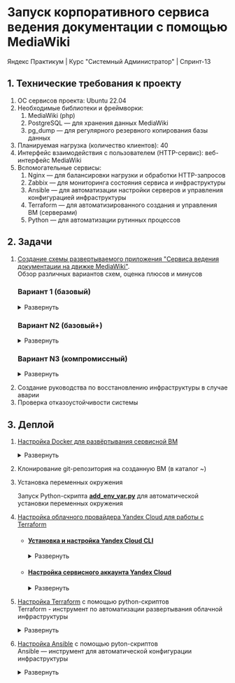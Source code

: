 # Запуск корпоративного сервиса ведения документации с помощью MediaWiki
Яндекс Практикум | Курс "Системный Администратор" | Спринт-13  

## 1. Технические требования к проекту

1. ОС сервисов проекта: Ubuntu 22.04
2. Необходимые библиотеки и фреймворки:
    1. MediaWiki (php)
    2. PostgreSQL — для хранения данных MediaWiki
    3. pg_dump — для регулярного резервного копирования базы данных
3. Планируемая нагрузка (количество клиентов): 40
4. Интерфейс взаимодействия с пользователем (HTTP-сервис): веб-интерфейс MediaWiki
5. Вспомогательные сервисы:
    1. Nginx — для балансировки нагрузки и обработки HTTP-запросов
    2. Zabbix — для мониторинга состояния сервиса и инфраструктуры
    3. Ansible — для автоматизации настройки серверов и управления конфигурацией инфраструктуры
    4. Terraform — для автоматизированного создания и управления ВМ (серверами)
    5. Python — для автоматизации рутинных процессов

## 2. Задачи

1. [Создание схемы развертываемого приложения "Cервиса ведения документации на движке MediaWiki"](Solution/2.1.%20App%20deployment%20schema.md "App deployment schema").  
Обзор различных вариантов схем, оценка плюсов и минусов

	<!-- START APP DEPLOYMENT SCHEMA -->
	<!-- # Cхема развертываемого приложения "Cервиса ведения документации на движке MediaWiki"
	Обзор различных вариантов схем, оценка плюсов и минусов -->
	
	### Вариант 1 (базовый)
	
	<details>
	<summary>Развернуть</summary>   
	
	#### Компоненты:
	1. VM-1 - Сервисная VM. Точка входа администратора, деплой, управление, проксирование запросов и мониторинг состояния приложения, запуск Python-скриптов.
	    - Стек технологий: Ubuntu 22.04, proxy-Nginx, Zabbix-Server, Teraform, Ansible, Python-скрипты
	    - [**Zabbix-server**](https://www.zabbix.com/documentation/current/en// "Zabbix-server используется для настройки мониторинга состояния работы приложения"). Мониторинг состояния приложения.
	    - [**Teraform**](https://developer.hashicorp.com/terraform/docs "Teraform используется для автоматизированного развертывания виртуальных машин и пр. элементов сетевой инфраструктуры"). Автоматический деплой ВМ
	    - [**Ansible**](https://docs.ansible.com/ "Ansible используется для автоматической настройки виртуальных машин и пр. элементов сетевой инфраструктуры"). Автоматическая конфигурация ВМ.
	    - proxy-[**Nginx**](https://nginx.org/en/). HTTP-запросы пользователей перенаправляются на один из серверов MediaWiki (VM-2,3,4)
	        - Вид proxy: обратный — HTTP-запросы пользователей перенаправляются на один из серверов MediaWiki (VM-2,3,4)
	        - Метод балансировки: <a href="#" title="Каждый сервер в равной степени поочередно обрабатывает запрос)">Round Robin</a> без веса. 
	2. VM-2, 3, 4 - серверы MediaWiki
	    - Стек технологий: Ubuntu 22.04, [MediaWiki](https://www.mediawiki.org/wiki/Documentation "движок для создания wiki-проектов (типа Википедии)")
	3. VM-5 - Primary PostgreSQL
	    - Стек технологий: Ubuntu 22.04, [PostgreSQL](https://www.postgresql.org/), Streaming Replication
	    - Обработка read/write запросов от серверов MediaWiki (VM-2, VM-3, VM-4)
	    - Асинхронный Streaming Replication на Standby PostgreSQL (VM-6)
	4. VM-6 - Standby PostgreSQL
	    - Стек технологий: Ubuntu 22.04, [PostgreSQL](https://www.postgresql.org/), Streaming Replication
	    - Получение и поддержание реплики данных от Primary PostgreSQL (VM-5)
	    - Регулярное создание дампов базы данных (pg_dump) на внешний жесткий диск (HDD-1)
	5. HDD-1 - PostgreSQL_dump
	    - Хранение pg_dump, создаваемых на Standby PostgreSQL (VM-6)
	
	#### Плюсы/минусы:
	- Плюсы:
	    - Постоянный мониторинг состояния компонентов приложения
	        - Zabbix-сервер проверяет состояние компонентов приложения и отправляет уведомления системному администратору
	    - Отказоустойчивость серверов MediaWiki (VM-2, 3, 4)
	        - В случае аварии на одном из серверов MediaWiki, обратный proxy-Nginx (VM-1) перенаправит запрос на доступный сервер. 
	    - Отказоустойчивость БД
	        - В случае аварии на Primary PostgreSQL (VM-5), системный администратор получает уведомление от Zabbix-server'а и переведет Standby PostgreSQL (VM-6) в режим работы Primary
	    - Сохранность данных в БД
	        - Полная актуальная копия Primary PostgreSQL (VM-5) с небольшой задержкой хранится на Standby PostgreSQL (VM-6) (задержка обусловлена асинхронным асинхронным Streaming Replication)
	        - Регулярные резервные копии Standby PostgreSQL (VM-6), хранящиеся на внешнем жестком диске (HDD-1)
	    - Сохранность структуры БД
	        - Внешний жесткий диск (HDD-1) хранит несколько резервных копий Standby PostgreSQL (VM-6), что позволяет восстановить БД до определенной точки во времени в случае повреждения структуры на Primary PostgreSQL (VM-5) и Standby PostgreSQL (VM-6).
	
	- Минусы:
	    - Авария на VM-1 - потенциальная точка отказа приложения (бутылочное горлышко)
	        - Остановка proxy-Nginx приведет к недоступности для пользователей серверов MediaWiki (VM-2, 3, 4)
	        - Остановка Zabbix-server'а остановит информирование системного администратора о состоянии работы приложения и лишит аналитики для оперативного ремонта
	        - Возможное решение:
	            - Дублирование функций VM-1
	                - Создание дополнительной VM с аналогичным стеком и настройками
	                - Настройка [**Keepalived**](https://keepalived.readthedocs.io/en/latest/ "Keepalived отслеживает состояние таргетных ВМ, и в случае необходимости, перенаправляет трафик на резерный cервер") на VM-1 и дублирующей VM для автоматического перенаправления трафика в случае аварии
	    - Вероятность потери небольшой части последних записанных данных
	        - Асинхронная репликация между Primary PostgreSQL (VM-5) и Standby PostgreSQL (VM-6) может причиной потери части данных в случае аварии на Primary PostgreSQL (VM-5)
	        - Возможное решение:
	            - Использование синхронной репликации данных между Primary PostgreSQL (VM-5) и Standby PostgreSQL (VM-6)  
	                - Данное решение способно замедлить общую скорость работы приложения.  
	                Стоит прибегать только в случае если критична потеря даже небольшого фрагмента последних записанных данных
	    - Отсутствие автоматизированного алгоритма переключения ролей БД в случае аварии
	        - Ручная процедура переключения Standby PostgreSQL (VM-6) в режим Primary, в случае аварии на Primary PostgreSQL (VM-5)
	        - Ручная перенастройка серверов MediaWiki (VM-2, 3, 4) на работу с новой Primary БД
	        - Возможное решение:
	            - Настройка автоматического переключения режимов работы БД, настройка proxy для запросов серверов MediaWiki (VM-2, 3, 4) к БД
	                - Настройка [**Patroni**](https://patroni.readthedocs.io/en/latest/README.html "Patroni осуществляет auto-failover Standby_db в режим Primary, в случае аварии") на Primary (VM-5) и Standby PostgreSQL (VM-6) для автоматического переключения режимов работы БД (Patroni auto-failover)
	                - Настройка [**ZooKeeper**](https://zookeeper.apache.org/doc/r3.9.2/index.html "ZooKeeper отслеживает текущее состояние БД и координирует Patroni") на VM-1 для активации Patroni auto-failover
	                - Настройка [**HAProxy**](https://www.haproxy.org/ "Haproxy балансирует нагрузку между БД и автоматически перенаправляет трафик") на VM-1 для проксирования от серверов MediaWiki (VM-2, VM-3, VM-4) к БД
	    - Повышенная нагрузка на Primary PostgreSQL (VM-5)
	        - Все запросы от серверов MediaWiki (VM-2, 3, 4) обрабатывает Primary PostgreSQL (VM-5), что может стать причиной медленной работы сервиса
	        - Возможное решение:
	            - Настройка [**HAProxy**](https://www.haproxy.org/ "Haproxy балансирует нагрузку между БД и автоматически перенаправляет трафик") на VM-1 для проксирования от серверов MediaWiki (VM-2, VM-3, VM-4) к БД
	            - Настройка Standby PostgreSQL (VM-6) в режим работы "read" для помощи Primary PostgreSQL (VM-5) в обработке части запросов
	            - Добавление отдельного медиасервера для обработки медиафайлов
	
	![Схема развертываемого приложения](/Solution/Mediafiles/2.1.%20App_deployment_schema_files/1.2.%20MediaWiki_app_schema.svg)   
	
	[Ссылка на .drawio-файл](/Solution/Mediafiles/2.1.%20App_deployment_schema_files/1.1.%20MediaWiki_app_schema.drawio)   
	
	</details> 
	
	### Вариант N2 (базовый+)
	
	<details>
	<summary>Развернуть</summary>
	
	#### Компоненты:
	1. VM-1, VM-2 - Сервисные VM. Точка входа администратора, деплой, управление, проксирование запросов и мониторинг состояния приложения, запуск Python-скриптов.
	    - Стек технологий: Ubuntu 22.04, proxy-Nginx, Zabbix-Server, Teraform, Ansible, Keepalived, ZooKeeper, HAProxy, Python-скрипты
	    - [**Zabbix-server**](https://www.zabbix.com/documentation/current/en// "Zabbix-server используется для настройки мониторинга состояния работы приложения"). Мониторинг состояния приложения.
	    - [**Teraform**](https://developer.hashicorp.com/terraform/docs "Teraform используется для автоматизированного развертывания виртуальных машин и пр. элементов сетевой инфраструктуры"). Автоматический деплой ВМ
	    - [**Ansible**](https://docs.ansible.com/ "Ansible используется для автоматической настройки виртуальных машин и пр. элементов сетевой инфраструктуры"). Автоматическая конфигурация ВМ.
	    - proxy-[**Nginx**](https://nginx.org/en/). HTTP-запросы пользователей перенаправляются на один из серверов MediaWiki (VM-2,3,4)
	        - Вид proxy: обратный — HTTP-запросы пользователей перенаправляются на один из серверов MediaWiki (VM-2,3,4)
	        - Метод балансировки: <a href="#" title="Каждый сервер в равной степени поочередно обрабатывает запрос)">Round Robin</a> без веса. 
	    - [**Keepalived**](https://keepalived.readthedocs.io/en/latest/ "Keepalived отслеживает состояние таргетных ВМ, и в случае необходимости, перенаправляет трафик на резерный cервер"). Мониторинг состояния VM. И перенаправление трафика на резерную VM, в случае аварии. Используется для дублирования функций Nginx
	    - [**ZooKeeper**](https://zookeeper.apache.org/doc/r3.9.2/index.html "ZooKeeper отслеживает текущее состояние БД и координирует Patroni"). Управление Patroni auto-failover, установленного на Primary PostgreSQL (VM-6) и Standby PostgreSQL (VM-7)
	    - [**HAProxy**](https://www.haproxy.org/ "Haproxy балансирует нагрузку между БД и автоматически перенаправляет трафик"). Проксирование запросов от серверов MediaWiki (VM-3, VM-4, VM-5) к одной из БД
	        - Метод балансировки: без веса
	            - Primary PostgreSQL (VM-6) - read/write
	            - Standby PostgreSQL (VM-7) - read
	2. VM-3, 4, 5 - серверы MediaWiki
	    - Стек технологий: Ubuntu 22.04, [MediaWiki](https://www.mediawiki.org/wiki/Documentation "движок для создания wiki-проектов (типа Википедии)")
	3. VM-6 - Primary PostgreSQL
	    - Стек технологий: Ubuntu 22.04, [PostgreSQL](https://www.postgresql.org/), Streaming Replication, Patroni
	    - Обработка read/write запросов от серверов MediaWiki (VM-3, VM-4, VM-5)
	    - Асинхронный Streaming Replication на Standby PostgreSQL (VM-6)
	    - [**Patroni**](https://patroni.readthedocs.io/en/latest/README.html "Patroni осуществляет auto-failover Standby_db в режим Primary, в случае аварии"). Автоматическая смена ролей Primary/StanBy, в случае аварии (Patroni auto-failover)
	4. VM-7 - Standby PostgreSQL
	    - Стек технологий: Ubuntu 22.04, [PostgreSQL](https://www.postgresql.org/), Streaming Replication, Patroni
	    - Обработка read запросов от серверов MediaWiki (VM-3, VM-4, VM-5)
	    - Получение и поддержание реплики данных от Primary PostgreSQL (VM-6)
	    - Регулярное создание дампов базы данных (pg_dump) на внешний жесткий диск (HDD-1)
	    - [**Patroni**](https://patroni.readthedocs.io/en/latest/README.html "Patroni осуществляет auto-failover Standby_db в режим Primary, в случае аварии"). Автоматическая смена ролей Primary/StanBy, в случае аварии (Patroni auto-failover)
	5. HDD-1 - PostgreSQL_dump
	    - Хранение pg_dump, создаваемых на Standby PostgreSQL (VM-7)
	
	#### Плюсы/минусы:
	
	- Плюсы:
	    - Zabbix-сервер проверяет состояние компонентов приложения и отправляет уведомления системному администратору 
	    - Отказоустойчивость серверов MediaWiki (VM-3, 4, 5)
	        - В случае аварии на одном из серверов MediaWiki, обратный proxy-Nginx (VM-1, 2) перенаправит запрос на доступный сервер. 
	    - Отказоустойчивость БД
	        - В случае аварии на Primary PostgreSQL (VM-5), произойдет автоматическое переключение режима Standby PostgreSQL (VM-6) на Primary
	    - Сохранность данных в БД
	        - Полная актуальная копия Primary PostgreSQL (VM-6) с небольшой задержкой хранится на Standby PostgreSQL (VM-7) (задержка обусловлена асинхронным асинхронным Streaming Replication)
	        - Регулярные резервные копии Standby PostgreSQL (VM-7), хранящиеся на внешнем жестком диске (HDD-1)
	    - Сохранность структуры БД
	        - Внешний жесткий диск (HDD-1) хранит несколько резервных копий Standby PostgreSQL (VM-7), что позволяет восстановить БД до определенной точки во времени в случае повреждения структуры на Primary PostgreSQL (VM-6) и Standby PostgreSQL (VM-7)
	
	- Минусы:
	    - Большой объём задействованных ресурсов
	        - Предложенный вариант содержит большое колчество VM, что увеличивает расходы на поддержание инфраструктуры
	    - Простой резерной ВМ при штатном режиме работы приложения
	        - VM-2 дублирует функции VM-1 и не принимает участие в работе приложения до момента возникновения аварии
	        - Возможное решение:
	            - Настройка Nginx для балансировки запросов между VM-1 и VM-2, для равномерного распределения нагрузки
	    - Вероятность потери небольшой части последних записанных данных
	        - Асинхронная репликация между Primary PostgreSQL (VM-5) и Standby PostgreSQL (VM-6) может причиной потери части данных в случае аварии на Primary PostgreSQL (VM-5)
	        - Возможное решение:
	            - Использование синхронной репликации данных между Primary PostgreSQL (VM-5) и Standby PostgreSQL (VM-6)  
	                - Данное решение способно замедлить общую скорость работы приложения.  
	                Стоит прибегать только в случае если критична потеря даже небольшого фрагмента последних записанных данных
	    - Отсутствие специализированного механизма работы с медиафайлами
	        - Крупные медиафайлы могут замедлить работу приложения
	        - Возможное решение:
	            - Добавление отдельного медиасервера для обработки медиафайлов
	
	![Схема развертываемого приложения](/Solution/Mediafiles/2.1.%20App_deployment_schema_files/2.2.%20MediaWiki_app_schema.svg)   
	
	[Ссылка на .drawio-файл](/Solution/Mediafiles/2.1.%20App_deployment_schema_files/2.1.%20MediaWiki_app_schema.drawio)   
	
	</details> 
	
	
	### Вариант N3 (компромиссный)
	
	<details>
	<summary>Развернуть</summary>
	
	##### Компоненты:
	1. VM-1 - Сервисная VM. Точка входа администратора, деплой, управление,запуск Python-скриптов.
	    - Стек технологий: Alpine Linux, Docker, GitHub, Teraform, Ansible, Python-скрипты
	    - [**Alpine Linux**](https://www.alpinelinux.org/ "Официальный сайт Alpine Linux"). Легковесный дистрибутив Linux для быстрого развёртывания готовой сервисной VM
	    - [**Docker**](https://www.docker.com/). Сборка образа из заранее подготовленного Dokcker file и дальнейший запуск VM в контейнере.
	    - [**GitHub**](https://github.com/). Система контроля версий. Репозиторий для хранения конфигураций
	    - [**Teraform**](https://developer.hashicorp.com/terraform/docs "Teraform используется для автоматизированного развертывания виртуальных машин и пр. элементов сетевой инфраструктуры"). Автоматический деплой ВМ
	    - [**Ansible**](https://docs.ansible.com/ "Ansible используется для автоматической настройки виртуальных машин и пр. элементов сетевой инфраструктуры"). Автоматическая конфигурация ВМ.
	
	
	2. VM-2, VM-3 - Проксирование запросов и мониторинг состояния приложения.
	    - Стек технологий: Ubuntu 22.04, proxy-Nginx, Zabbix-Server, Keepalived, ZooKeeper, HAProxy
	    - [**Zabbix-server**](https://www.zabbix.com/documentation/current/en// "Zabbix-server используется для настройки мониторинга состояния работы приложения"). Мониторинг состояния приложения.
	
	    - proxy-[**Nginx**](https://nginx.org/en/). HTTP-запросы пользователей сначала проксируются между VM-2 и VM-3 (т.е. nginx может оставить запрос на текущей VM или передать дублирующей) и далее перенаправляются на один из серверов MediaWiki (VM-4,5,6)
	        - Балансировка между VM-2 и VM-3
	            - Вид proxy: обратный — HTTP-запросы пользователей остаются либо на текущей VM, либо проксируются на дублирующую
	            - Метод балансировки: <a href="#" title="Каждый сервер в равной степени поочередно обрабатывает запрос)">Round Robin</a> без веса. 
	        - Балансировка между (VM-2 или VM-3) и серверами MediaWiki
	            - Вид proxy: обратный — HTTP-запросы пользователей перенаправляются на один из серверов MediaWiki (VM-4,5,6)
	            - Метод балансировки: <a href="#" title="Каждый сервер в равной степени поочередно обрабатывает запрос)">Round Robin</a> с весом: 70% (VM-4), 15% (VM-5), 15% (VM-6)
	    - [**Keepalived**](https://keepalived.readthedocs.io/en/latest/ "Keepalived отслеживает состояние таргетных ВМ, и в случае необходимости, перенаправляет трафик на резерный cервер"). Мониторинг состояния VM. И перенаправление трафика на резерную VM, в случае аварии. Используется для дублирования функций Nginx
	    - [**ZooKeeper**](https://zookeeper.apache.org/doc/r3.9.2/index.html "ZooKeeper отслеживает текущее состояние БД и координирует Patroni"). Управление Patroni auto-failover, установленного на Primary PostgreSQL (VM-7) и Standby PostgreSQL (VM-8)
	    - [**HAProxy**](https://www.haproxy.org/ "Haproxy балансирует нагрузку между БД и автоматически перенаправляет трафик"). Проксирование запросов от серверов MediaWiki (VM-4,5,6) к одной из БД
	        - Метод балансировки: без веса
	            - Primary PostgreSQL (VM-5) - read/write
	            - Standby PostgreSQL (VM-6) - read
	
	
	3. VM-4 - сервер MediaWiki
	    - Стек технологий: Ubuntu 22.04, [MediaWiki](https://www.mediawiki.org/wiki/Documentation "движок для создания wiki-проектов (типа Википедии)")
	
	4. VM-5 - сервер MediaWiki, Primary PostgreSQL
	    - Стек технологий: Ubuntu 22.04, [MediaWiki](https://www.mediawiki.org/wiki/Documentation "движок для создания wiki-проектов (типа Википедии)"), [PostgreSQL](https://www.postgresql.org/), Streaming Replication, [Patroni](https://patroni.readthedocs.io/en/latest/README.html "Patroni осуществляет auto-failover Standby_db в режим Primary, в случае аварии")
	    - Обработка read/write запросов от серверов MediaWiki (VM-4,5,6)
	    - Асинхронный Streaming Replication на Standby PostgreSQL (VM-6)
	    - [**Patroni**](https://patroni.readthedocs.io/en/latest/README.html "Patroni осуществляет auto-failover Standby_db в режим Primary, в случае аварии"). Автоматическая смена ролей Primary/StanBy, в случае аварии (Patroni auto-failover)
	
	5. VM-6 - сервер MediaWiki, Standby PostgreSQL
	    - Стек технологий: Ubuntu 22.04, [MediaWiki](https://www.mediawiki.org/wiki/Documentation "движок для создания wiki-проектов (типа Википедии)"), [PostgreSQL](https://www.postgresql.org/), Streaming Replication, [Patroni](https://patroni.readthedocs.io/en/latest/README.html "Patroni осуществляет auto-failover Standby_db в режим Primary, в случае аварии")
	    - Обработка read запросов от серверов MediaWiki (VM-4,5,6)
	    - Получение и поддержание реплики данных от Primary PostgreSQL (VM-5)
	    - Регулярное создание дампов базы данных (pg_dump) на внешний жесткий диск (HDD-1)
	    - [**Patroni**](https://patroni.readthedocs.io/en/latest/README.html "Patroni осуществляет auto-failover Standby_db в режим Primary, в случае аварии"). Автоматическая смена ролей Primary/StanBy, в случае аварии (Patroni auto-failover)
	6. HDD-1 - PostgreSQL_dump
	    - Хранение pg_dump, создаваемых на Standby PostgreSQL (VM-6)
	
	
	#### Плюсы/минусы:
	
	- Плюсы:
	    - Меньшее количество VM (по сравнению с другими вариантами) снижает расходы на поддержание инфраструктуры
	    - Zabbix-сервер проверяет состояние компонентов приложения и отправляет уведомления системному администратору 
	    - Отказоустойчивость серверов MediaWiki (VM-3, 4, 5)
	        - В случае аварии на одном из серверов MediaWiki, обратный proxy-Nginx (VM-1, 2) перенаправит запрос на доступный сервер. 
	    - Отказоустойчивость БД
	        - В случае аварии на Primary PostgreSQL (VM-4), произойдет автоматическое переключение режима Standby PostgreSQL (VM-5) на Primary
	    - Сохранность данных в БД
	        - Полная актуальная копия Primary PostgreSQL (VM-4) с небольшой задержкой хранится на Standby PostgreSQL (VM-5) (задержка обусловлена асинхронным асинхронным Streaming Replication)
	        - Регулярные резервные копии Standby PostgreSQL (VM-5), хранящиеся на внешнем жестком диске (HDD-1)
	    - Сохранность структуры БД
	        - Внешний жесткий диск (HDD-1) хранит несколько резервных копий Standby PostgreSQL (VM-5), что позволяет восстановить БД до определенной точки во времени в случае повреждения структуры на Primary PostgreSQL (VM-4) и Standby PostgreSQL (VM-5)
	
	- Минусы:
	    - Сложная схема приложения
	        - Предложенный содержит в себе сложную для настройки схему взаимодействия между VM
	    - Вероятность потери небольшой части последних записанных данных
	        - Асинхронная репликация между Primary PostgreSQL (VM-5) и Standby PostgreSQL (VM-6) может причиной потери части данных в случае аварии на Primary PostgreSQL (VM-5)
	        - Возможное решение:
	            - Использование синхронной репликации данных между Primary PostgreSQL (VM-5) и Standby PostgreSQL (VM-6)  
	                - Данное решение способно замедлить общую скорость работы приложения.  
	                Стоит прибегать только в случае если критична потеря даже небольшого фрагмента последних записанных данных
	    - Вероятность медленной работы приложения из-за
	        - Предложенный вариант подразумевает, что VM будут выполнять несколько задач, что может негативно сказаться на отказоусточивости и скорости работы приложения
	        - Возможное решение:
	            - Распределение функционала на разные VM
	    - Отсутствие специализированного механизма работы с медиафайлами
	        - Крупные медиафайлы могут замедлить работу приложения
	        - Возможное решение:
	            - Добавление отдельного медиасервера для обработки медиафайлов
	
	
	![Схема развертываемого приложения](/Solution/Mediafiles/2.1.%20App_deployment_schema_files/3.2.%20MediaWiki_app_schema.svg)   
	
	[Ссылка на .drawio-файл](/Solution/Mediafiles/2.1.%20App_deployment_schema_files/3.1.%20MediaWiki_app_schema.drawio)   
	
	</details>  
<!-- END APP DEPLOYMENT SCHEMA -->

2. Создание руководства по восстановлению инфраструктуры в случае аварии
3. Проверка отказоустойчивости системы

## 3. Деплой

1. [Настройка Docker для развёртывания сервисной ВМ](/Solution/3.1.%20Service%20VM%20Docker%20setup.md "Docker setup for deploying a service VM")
    
    <!-- START SERVICE VM DOCKER SETUP -->
	<!-- # Настройка [Docker](https://www.docker.com/ "Официальный сайт Docker") для развёртывания сервисной ВМ -->
	
	<details>
	<summary>Развернуть</summary>   
	
	1. Скачать и установить [Docker-desktop](https://www.docker.com/products/docker-desktop/ "Скачать Docker-desktop")
	2. Установить расширение [vscode Docker](https://marketplace.visualstudio.com/items?itemName=ms-azuretools.vscode-docker)
	3. Cкачать Dockerfile из репозитория GitHub
	4. Создание образа ОС Alpine Linux с необходимыми пакетами и зависимостями из инструкций [Dockerfile](/Dockerfile "Ссылка на Dockerfile")
	    1. **docker build -t mediawiki_service_alpine .**
	        - docker build - создает Docker-образ
	        - -t mediawiki_service_alpine - произвольное имя образа
	        - . - контекст сборки (где искать Dockerfile). В данном случае — в текущей директории
	5. Запуск контейнера на основе созданного образа "mediawiki_service_ubuntu_22.04"
	    1. **docker run -it mediawiki_service_alpine bash**
	
	6. Добавить запущенный Docker-контейнер в vscode workspace для удобста работы
	
	    ![Открытие Docker-контейнера в vscode](/Solution/Mediafiles/3.1.%20Service_VM_Docker_setup.gif)
	
	</details>  
<!-- END SERVICE VM DOCKER SETUP -->






2. Клонирование git-репозитория на созданную ВМ (в каталог ~)


3. Установка переменных окружения 

	<!-- START ADD_ENV_VAR -->
	<!-- Запуск Python-скрипта [**add_env_var.py**](python-scripts/add_env_var.py) для автоматической установки переменных окружения -->
	Запуск Python-скрипта [**add_env_var.py**](python-scripts/add_env_var.py) для автоматической установки переменных окружения
<!-- END ADD_ENV_VAR --> 	

4. [Настройка облачного провайдера Yandex Cloud для работы с Terraform](/Solution/3.3.%20YC%20provider%20setup%20for%20Terraform.md)

	<!-- START YC PROVIDER SETUP FOR TERRAFORM -->
	<!-- # [Установка Yandex Cloud CLI](https://yandex.cloud/en-ru/docs/cli/quickstart#install)
	Интерфейс командной строки Yandex Cloud (CLI) — скачиваемое программное обеспечение для управления облачными ресурсами через командную строку.  -->
	
	- #### [Установка и настройка Yandex Cloud CLI](# "Интерфейс командной строки Yandex Cloud (CLI) — скачиваемое ПО для управления облачными ресурсами через командную строку.")
	
	
	  <details>
	  <summary>Развернуть</summary>   
	
	  #### Автоматическая настройка Yandex Cloud CLI
	
	  <details>
	  <summary>Развернуть</summary>   
	
	  1. Установка Yandex Cloud CLI  
	      - Ничего дополнительно устанавливать не нужно. Установка произошла на этапе сборки Docker image
	
	  2. Настройка профиля Yandex Cloud CLI  
	
	         # Начало настройки профиля
	         yc init
	
	         # Продолжение настройки согласно сообщениям командной строки
	
	         # Проверка настроек профиля Yandex Cloud CLI
	         yc config list
	  </details>
	
	  #### Ручная настройка Yandex Cloud CLI
	  Если по каким-то причинам Yandex Cloud CLI не был добавлен в Docker image  
	  [Ссылка на инструкцию с официального сайта Yandex Cloud](https://yandex.cloud/ru/docs/cli/operations/install-cli)
	
	  </details>
	
	<!-- # [Настройка сервисного аккаунта Yandex Cloud](https://yandex.cloud/ru/docs/ydb/terraform/credentials)
	
	Сервисный аккаунт необходим для аутентификации и управления ресурсами Yandex Cloud -->
	
	- #### [Настройка сервисного аккаунта Yandex Cloud](# "Сервисный аккаунт необходим для аутентификации и управления ресурсами Yandex Cloud")
	
	
	  <details>
	  <summary>Развернуть</summary>   
	
	  #### Автоматическая настройка сервисного аккаунта Yandex Cloud
	
	  <details>
	  <summary>Развернуть</summary>   
	
	  1. Создание файла с данными для аутентификации в Yandex Cloud
	        
	         # В ~/<имя репозитория>/credentials создать yc_meta.json и наполнить его данными из web-консоли Yandex Cloud
	         # Для примера использовать ~/<имя репозитория>/credentials/templates/yc_meta_EXAMPLE.json
	
	  2. Запуск Python-скрипта [**yc_service_account_configuration.py**](python-scripts/yc_service_account_configuration.py) для автоматической настройки аккаунта Yandex Cloud
	
	  3. Запуск Python-скрипта [**terraform_init.py**](python-scripts/terraform_init.py) для автоматической установки провайдера для работы с YDB  
	        
	
	  </details>
	
	  #### Ручная настройка сервисного аккаунта Yandex Cloud
	  Если по каким-то причинам сервисный аккаунт Yandex Cloud не получается настроить с помощью скрипта  
	  [Ссылка на инструкцию с официального сайта Yandex Cloud](https://yandex.cloud/ru/docs/ydb/terraform/credentials#bash_1)
	
	
	
	
<!-- END YC PROVIDER SETUP FOR TERRAFORM -->






5. [Настройка Terraform](/Solution/4.%20Terraform%20setup.md) с помощью python-скриптов  
Terraform - инструмент по автоматизации развертывания облачной инфраструктуры

	<!-- START TERRAFORM SETUP -->
	<!-- Настройка Terraform с помощью python-скриптов
	Terraform - инструмент по автоматизации развертывания облачной инфраструктуры -->
	
	<details>
	<summary>Развернуть</summary>   
	
	
	1. Запуск Python-скрипта [**update_terraform_meta.py**](python-scripts/update_terraform_meta.py) для автоматического формирования terraform_meta.txt в 
	
	    - Файлы с публичными и приватными SSH-ключами создаются в папке ~/.ssh автоматически при сборке образа и запуске нового контейнера  
	
	      Если необходимо использовать те, же ключи, что и на другой, уже развернутой ВМ, то их нужно оттуда вручную скопировать на новую ВМ и запустить скрипт
	
	2. Файлы main.tf, output.tf, providers.tf, terraform.tfstate уже сконфигурированы. Ничего менять не нужно.
	3. Основные команды для запуска Terraform  
	
	       # Проверка синтаксиса всех файлов формата tf  
	       terraform validate
	
	       # Планирование и проверка того, что будет сделано Terraform  
	       terraform plan
	
	       # Начало работы и деплоя Terraform.
	       # -auto-approve используется для автоматического подтверждения действия  
	       terraform apply -auto-approve
	
	       # Удаление всех созданных ресурсов
	       terraform destroy -auto-approve
	
	       # Остановка созданных ресурсов
	       # Получение списка ВМ
	       yc compute instance list
	       # Остановка нужной ВМ
	       yc compute instance stop --id <instance-id> 
	
	       # Пересоздание ресурса
	       # terraform taint помечает ресурс как "поврежденный"
	       terraform taint 'yandex_compute_instance.group<НОМЕР ГРУППЫ>["vm-<НОМЕР ВМ>"]'
	
	
	</details>
<!-- END TERRAFORM SETUP -->




6. [Настройка Ansible](/Solution/5.%20Ansible%20setup.md) с помощью pyton-скриптов  
Ansible — инструмент для автоматической конфигурации инфраструктуры
    
	<!-- START ANSIBLE SETUP -->
	<!-- # Настройка Ansible для автоматической конфигурации сервиса -->
	
	<details>
	<summary>Развернуть</summary>   
	
	
	1. Запуск Python-скрипта [**update_ansible_inventory.py**](python-scripts/update_ansible_inventory.py)  
	Cкрипт содержит в себе вызовы скриптов: [get_terraform_vm_data.py](python-scripts/get_terraform_vm_data.py) и [update_ansible_meta.py](python-scripts/update_ansible_meta.py) для автоматического и динамического формирования inventory.yaml
	       
	       # update_ansible_inventory.py содержит словарь dynamic_groups
	       # Он предназначен для выстраивания структуры групп, подгрупп и входящих в них ВМ.
	       # Он уже настроен. Но, при необходимости, можно менять структуру файла inventory.yaml
	
	       # Просмотреть список созданных через Terraform ВМ      
	       ~/<имя репозитория>/<папка Terraform> terraform output
	
	       напр.:
	       ~/YP-sp13_MediaWiki/Terraform_MediaWiki# terraform output
	
	
	2. dsadsadsadsa
	
	</details>
<!-- END ANSIBLE SETUP -->
